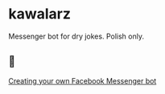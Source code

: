 # kawalarz
Messenger bot for dry jokes. Polish only.

## 🍻
[Creating your own Facebook Messenger bot](https://github.com/jw84/messenger-bot-tutorial)
